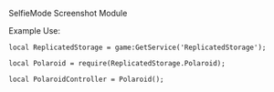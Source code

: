 SelfieMode Screenshot Module

Example Use:
```
local ReplicatedStorage = game:GetService('ReplicatedStorage');

local Polaroid = require(ReplicatedStorage.Polaroid);

local PolaroidController = Polaroid();
```

